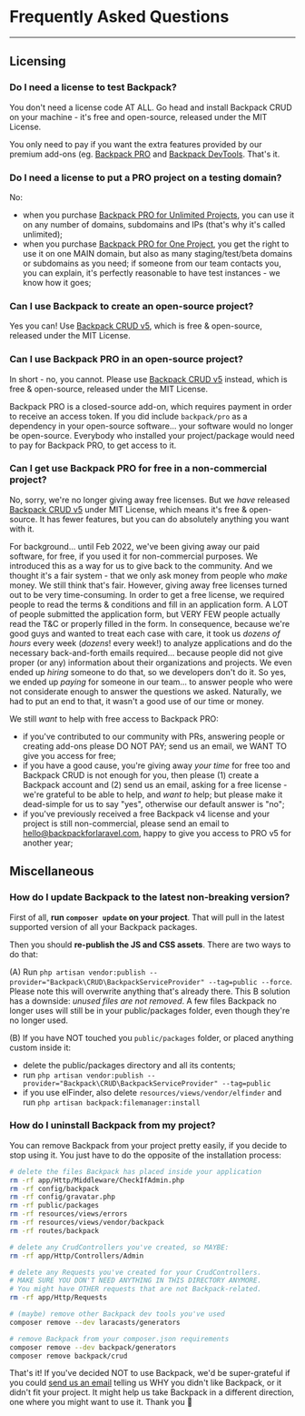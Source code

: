 # Frequently Asked Questions

---


<a name="licensing"></a>
## Licensing

<a name="no-license-needed-on-localhost"></a>
### Do I need a license to test Backpack?

You don't need a license code AT ALL. Go head and install Backpack CRUD on your machine - it's free and open-source, released under the MIT License. 

You only need to pay if you want the extra features provided by our premium add-ons (eg. [Backpack PRO](https://backpackforlaravel.com/pricing) and [Backpack DevTools](https://backpackforlaravel.com/products/devtools). That's it.


<a name="licese-for-staging-domain"></a>
### Do I need a license to put a PRO project on a testing domain?

No:
- when you purchase [Backpack PRO for Unlimited Projects](https://backpackforlaravel.com/products/pro-for-unlimited-projects), you can use it on any number of domains, subdomains and IPs (that's why it's called unlimited);
- when you purchase [Backpack PRO for One Project](https://backpackforlaravel.com/products/pro-for-one-project), you get the right to use it on one MAIN domain, but also as many staging/test/beta domains or subdomains as you need; if someone from our team contacts you, you can explain, it's perfectly reasonable to have test instances - we know how it goes;


<a name="backpack-license-for-open-source-projects"></a>
### Can I use Backpack to create an open-source project?

Yes you can! Use [Backpack CRUD v5](https://github.com/laravel-backpack/crud), which is free & open-source, released under the MIT License.  


<a name="backpack-pro-for-open-source-projects"></a>
### Can I use Backpack PRO in an open-source project?

In short - no, you cannot. Please use [Backpack CRUD v5](https://github.com/laravel-backpack/crud) instead, which is free & open-source, released under the MIT License.

Backpack PRO is a closed-source add-on, which requires payment in order to receive an access token. If you did include `backpack/pro` as a dependency in your open-source software... your software would no longer be open-source. Everybody who installed your project/package would need to pay for Backpack PRO, to get access to it.


<a name="backpack-pro-for-non-commercial-projects"></a>
### Can I get use Backpack PRO for free in a non-commercial project?

No, sorry, we're no longer giving away free licenses. But we _have_ released [Backpack CRUD v5](https://github.com/laravel-backpack/crud) under MIT License, which means it's free & open-source. It has fewer features, but you can do absolutely anything you want with it.

For background... until Feb 2022, we've been giving away our paid software, for free, if you used it for non-commercial purposes. We introduced this as a way for us to give back to the community. And we thought it's a fair system - that we only ask money from people who _make_ money. We still think that's fair. However, giving away free licenses turned out to be very time-consuming. In order to get a free license, we required people to read the terms & conditions and fill in an application form. A LOT of people submitted the application form, but VERY FEW people actually read the T&C or properly filled in the form. In consequence, because we're good guys and wanted to treat each case with care, it took us _dozens of hours_ every week (_dozens_! every week!) to analyze applications and do the necessary back-and-forth emails required... because people did not give proper (or any) information about their organizations and projects. We even ended up _hiring_ someone to do that, so we developers don't do it. So yes, we ended up _paying_ for someone in our team... to answer people who were not considerate enough to answer the questions we asked. Naturally, we had to put an end to that, it wasn't a good use of our time or money.

We still _want_ to help with free access to Backpack PRO:
- if you've contributed to our community with PRs, answering people or creating add-ons please DO NOT PAY; send us an email, we WANT TO give you access for free;
- if you have a good cause, you're giving away _your time_ for free too and Backpack CRUD is not enough for you, then please (1) create a Backpack account and (2) send us an email, asking for a free license - we're grateful to be able to help, and _want to_ help; but please make it dead-simple for us to say "yes", otherwise our default answer is "no";
- if you've previously received a free Backpack v4 license and your project is still non-commercial, please send an email to hello@backpackforlaravel.com, happy to give you access to PRO v5 for another year;

<a name="miscellaneous"></a>
## Miscellaneous


<a name="how-do-i-update-backpack"></a>
### How do I update Backpack to the latest non-breaking version? 

First of all, **run `composer update` on your project**. That will pull in the latest supported version of all your Backpack packages.

Then you should **re-publish the JS and CSS assets**. There are two ways to do that:

(A) Run `php artisan vendor:publish --provider="Backpack\CRUD\BackpackServiceProvider" --tag=public --force`. Please note this will overwrite anything that's already there. This B solution has a downside: _unused files are not removed_. A few files Backpack no longer uses will still be in your public/packages folder, even though they're no longer used.

(B) If you have NOT touched you `public/packages` folder, or placed anything custom inside it:
- delete the public/packages directory and all its contents;
- run `php artisan vendor:publish --provider="Backpack\CRUD\BackpackServiceProvider" --tag=public`
- if you use elFinder, also delete `resources/views/vendor/elfinder` and run `php artisan backpack:filemanager:install`


<a name="how-do-i-uninstall-backpack"></a>
### How do I uninstall Backpack from my project? 

You can remove Backpack from your project pretty easily, if you decide to stop using it. You just have to do the opposite of the installation process:

```bash
# delete the files Backpack has placed inside your application
rm -rf app/Http/Middleware/CheckIfAdmin.php
rm -rf config/backpack
rm -rf config/gravatar.php
rm -rf public/packages
rm -rf resources/views/errors
rm -rf resources/views/vendor/backpack
rm -rf routes/backpack

# delete any CrudControllers you've created, so MAYBE:
rm -rf app/Http/Controllers/Admin

# delete any Requests you've created for your CrudControllers.
# MAKE SURE YOU DON'T NEED ANYTHING IN THIS DIRECTORY ANYMORE.
# You might have OTHER requests that are not Backpack-related.
rm -rf app/Http/Requests 

# (maybe) remove other Backpack dev tools you've used
composer remove --dev laracasts/generators

# remove Backpack from your composer.json requirements
composer remove --dev backpack/generators
composer remove backpack/crud

```

That's it! If you've decided NOT to use Backpack, we'd be super-grateful if you could <a href="mailto:hello@backpackforlaravel.com?subject=Why%20I%20decided%20against%20using%20Backpack&body=Hey%20there%20Backpack%20team%2C%0D%0A%0D%0AHopefully%20my%20experience%20will%20help%20you%20take%20Backpack%20in%20a%20direction%20where%20it'll%20be%20a%20better%20fit%20for%20me%20in%20the%20future.%0D%0A%0D%0AI've%20decided%20to%20NOT%20use%20Backpack%20in%20my%20project%20because...">send us an email</a> telling us WHY you didn't like Backpack, or it didn't fit your project. It might help us take Backpack in a different direction, one where you might want to use it. Thank you 🙏
